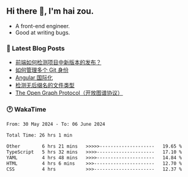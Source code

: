 ## Hi there 👋, I'm hai zou.

- A front-end engineer.
- Good at writing bugs.

### 📖 Latest Blog Posts
<!-- BLOG-POST-LIST:START -->
- [前端如何检测项目中新版本的发布？](https://www.luckyzh.cn/angular/version-update/)
- [如何管理多个 Git 身份](https://www.luckyzh.cn/git/multi-git-identity/)
- [Angular 国际化](https://www.luckyzh.cn/angular/i18n/)
- [检测无后缀名的文件类型](https://www.luckyzh.cn/js/filetype-check/)
- [The Open Graph Protocol（开放图谱协议）](https://www.luckyzh.cn/website/open-graph-protocol/)
<!-- BLOG-POST-LIST:END -->

### 🕐 WakaTime
<!--START_SECTION:waka-->

```txt
From: 30 May 2024 - To: 06 June 2024

Total Time: 26 hrs 1 min

Other        6 hrs 21 mins   >>>>>--------------------   19.65 %
TypeScript   5 hrs 32 mins   >>>>---------------------   17.10 %
YAML         4 hrs 48 mins   >>>>---------------------   14.84 %
HTML         4 hrs 6 mins    >>>----------------------   12.70 %
CSS          4 hrs           >>>----------------------   12.37 %
```

<!--END_SECTION:waka-->

